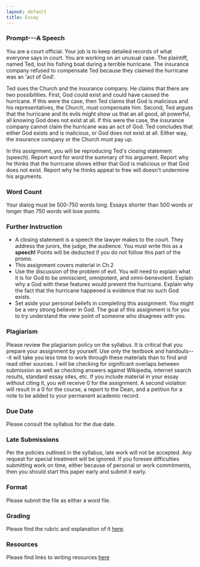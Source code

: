 ```yaml
---
layout: default
title: Essay 
---
```




### Prompt---A Speech

You are a court official. Your job is to keep detailed records of what everyone says in court. You are working on an unusual case. The plaintiff, named Ted, lost his fishing boat during a terrible hurricane. The insurance company refused to compensate Ted because they claimed the hurricane was an 'act of God'.

Ted sues the Church and the insurance company. He claims that there are two possibilities. First, God could exist and could have caused the hurricane. If this were the case, then Ted claims that God is malicious and his representatives, the Church, must compensate him. Second, Ted argues that the hurricane and its evils might show us that an all good, all powerful, all knowing God does not exist at all. If this were the case, the insurance company cannot claim the hurricane was an act of God. Ted concludes that either God exists and is malicious, or God does not exist at all. Either way, the insurance company or the Church must pay up. 

In this assignment, you will be reproducing Ted's closing statement (speech). Report word for word the summary of his argument. Report why he thinks that the hurricane shows either that God is malicious or that God does not exist. Report why he thinks appeal to free will doesn't undermine his arguments.     



### Word Count

Your dialog must be 500-750 words long. Essays shorter than 500 words or longer than 750 words will lose points.

### Further Instruction

+ A closing statement is a speech the lawyer makes to the court. They address the jurors, the judge, the audience. You must write this as a **speech!** Points will be deducted if you do not follow this part of the promo. 
+ This assignment covers material in Ch.2
+ Use the discussion of the problem of evil. You will need to explain what it is for God to be omniscient, omnipotent, and omni-benevolent. Explain why a God with these features would prevent the hurricane. Explain why the fact that the hurricane happened is evidence that no such God exists. 
+ Set aside your personal beliefs in completing this assignment. You might be a very strong believer in God. The goal of this assignment is for you to try understand the view point of someone who disagrees with you. 



### Plagiarism

Please review the plagiarism policy on the syllabus. It is critical that you prepare your assignment by yourself. Use only the textbook and handouts---it will take you less time to work through these materials than to find and read other sources. I will be checking for significant overlaps between submission as well as checking answers against Wikipedia, internet search results, standard essay sites, etc. If you include material in your essay without citing it, you will receive 0 for the assignment. A second violation will result in a 0 for the course, a report to the Dean, and a petition for a note to be added to your permanent academic record. 

### Due Date
Please consult the syllabus for the due date.

### Late Submissions

Per the policies outlined in the syllabus, late work will not be accepted. Any request for special treatment will be ignored. If you foresee difficulties submitting work on time, either because of personal or work commitments, then you should start this paper early and submit it early. 

### Format
Please submit the file as either a word file.

### Grading
Please find the rubric and explanation of it [here](/Teaching/Grading/).

### Resources
Please find links to writing resources [here](/Teaching/Resources/)









